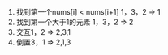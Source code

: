 1. 找到第一个nums[i] < nums[i+1]  1，3，2 => 1
2. 找到第一个大于1的元素 1，3，2 => 2
3. 交互1，2 => 2,3,1
4. 倒置3，1 => 2,1,3